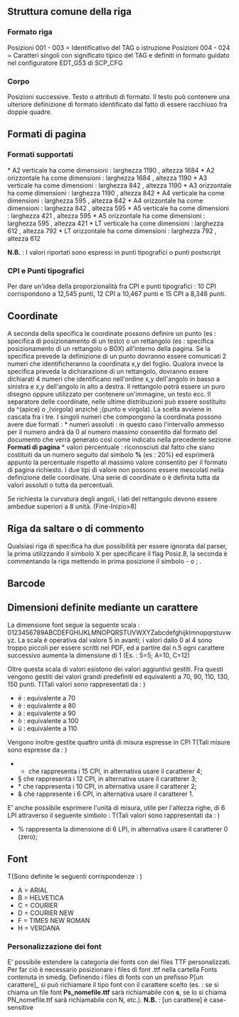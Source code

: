 ## Struttura comune della riga
### Formato riga
Posizioni 001 - 003 = Identificativo del TAG o istruzione
Posizioni 004 - 024 = Caratteri singoli con significato tipico del TAG e definiti in formato guidato nel configuratore EDT_G53 di SCP_CFG
### Corpo
Posizioni successive. Testo o attributi di formato. Il testo può contenere una ulteriore definizione di formato identificato dal fatto di essere racchiuso fra doppie quadre.

## Formati di pagina
### Formati supportati
 \* A2 verticale    ha come dimensioni :  larghezza 1190 , altezza 1684
 \* A2 orizzontale ha come dimensioni :  larghezza 1684 , altezza 1190
 \* A3 verticale    ha come dimensioni :  larghezza 842 , altezza 1190
 \* A3 orizzontale ha come dimensioni :  larghezza 1190 , altezza 842
 \* A4 verticale ha come dimensioni :  larghezza 595 , altezza 842
 \* A4 orizzontale ha come dimensioni :  larghezza 842 , altezza 595
 \* A5 verticale ha come dimensioni :  larghezza 421 , altezza 595
 \* A5 orizzontale ha come dimensioni :  larghezza 595 , altezza 421
 \* LT verticale ha come dimensioni :  larghezza 612 , altezza 792
 \* LT orizzontale ha come dimensioni :  larghezza 792 , altezza 612

**N.B.** :  I valori riportati sono espressi in punti tipografici o punti postscript

### CPI e Punti tipografici
Per dare un'idea della proporzionalità fra CPI e punti tipografici :  10 CPI corrispondono a 12,545 punti, 12 CPI a 10,467 punti e 15 CPI a 8,348 punti.

## Coordinate
A seconda della specifica le coordinate possono definire un punto (es :  specifica di posizionamento di un testo) o un rettangolo (es :  specifica posizionamento di un rettangolo o BOX) all'interno della pagina.
Se la specifica prevede la definizione di un punto dovranno essere comunicati 2 numeri che identificheranno la coordinata x,y del foglio. Qualora invece la specifica preveda la dichiarazione di un rettangolo, dovranno essere dichiarati 4 numeri che identificano nell'ordine x,y dell'angolo in basso a sinistra e x,y dell'angolo in alto a destra.
Il rettangolo potrà essere un puro disegno oppure utilizzato per contenere un'immagine, un testo ecc.
Il separatore delle coordinate, nelle ultime distribuzioni può essere sostituito da ^(apice) o ,(virgola) anziché ;(punto e virgola). La scelta avviene in cascata fra i tre.
I singoli numeri che compongono la coordinata possono avere due formati : 
 \* numeri assoluti :  in questo caso l'intervallo ammesso per il numero andrà da 0 al numero massimo consentito dal formato del documento che verrà generato così come indicato nella precedente sezione **Formati di pagina**
 \* valori percentuale :  riconosciuti dal fatto che siano costituiti da un numero seguito dal simbolo **%** (es :  20%) ed esprimerà appunto la percentuale rispetto al massimo valore consentito per il formato di pagina richiesto.
I due tipi di valore non possono essere mescolati nella definizione delle coordinate. Una serie di coordinate o è definita tutta da valori assoluti o tutta da percentuali.

Se richiesta la curvatura degli angoli, i lati del rettangolo devono essere ambedue superiori a 8 unità. (Fine-Inizio>8)


## Riga da saltare o di commento
Qualsiasi riga di specifica ha due possibilità per essere ignorata dal parser, la prima utilizzando
il simbolo X per specificare il flag Posiz.8, la seconda è commentando la riga mettendo in prima posizione il simbolo - o ; .

## Barcode


## Dimensioni definite mediante un carattere
La dimensione font segue la seguente scala : 
0123456789ABCDEFGHIJKLMNOPQRSTUVWXYZabcdefghijklmnopqrstuvwyz.
La scala è operativa dal valore 5 in avanti; i valori dallo 0 al 4 sono troppo piccoli per essere scritti nel PDF, ed a partire dal n.5 ogni carattere successivo aumenta la dimensione di 1 (Es. : 5=5; A=10, C=12)

Oltre questa scala di valori esistono dei valori aggiuntivi gestiti.
Fra questi vengono gestiti dei valori grandi predefiniti ed equivalenti a 70, 90, 110, 130, 150 punti.
 T(Tali valori sono rappresentati da : )
- é  :  equivalente a 70
- è  :  equivalente a 80
- à  :  equivalente a 90
- ò  :  equivalente a 100
- ù  :  equivalente a 110

Vengono inoltre gestite quattro unità di misura espresse in CPI
 T(Tali misure sono espresse da : )
- - che rappresenta i 15 CPI, in alternativa usare il caratterer 4;
- § che rappresenta i 12 CPI, in alternativa usare il caratterer 3;
- \* che rappresenta i 10 CPI, in alternativa usare il caratterer 2;
- & che rappresente i 6 CPI, in alternativa usare il caratterer 1.

E' anche possibile esprimere l'unità di misura, utile per l'altezza righe, di 6 LPI attraverso il seguente simbolo : 
 T(Tali valori sono rappresentati da : )
- % rappresenta la dimensione di 6 LPI, in alternativa usare il caratterer 0 (zero);



## Font
 T(Sono definite le seguenti corrispondenze : )
- A = ARIAL
- B = HELVETICA
- C = COURIER
- D = COURIER NEW
- F = TIMES NEW ROMAN
- H = VERDANA

### Personalizzazione dei font
E' possibile estendere la categoria dei fonts con dei files TTF  personalizzati.
Per far ciò è necessario posizionare i files di font .ttf nella cartella Fonts contenuta in smedg.
Definendo i files di fonts con un prefisso P[un carattere]_ si può richiamare il tipo font con il carattere scelto (es. :  se si chiama un file font **Ps_nomefile.ttf** sarà richiamabile con **s**, se lo si chiama PN_nomefile.ttf sarà richiamabile con N, etc.).
**N.B.** :  [un carattere] è case-sensitive
